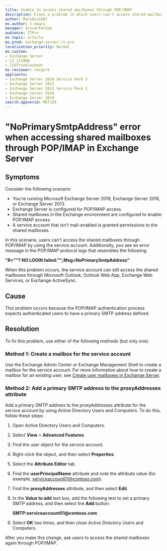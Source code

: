 ```yaml
---
title: Unable to access shared mailboxes through POP/IMAP
description: Fixes a problem in which users can't access shared mailboxes through POP/IMAP when they use an account that isn't mail-enabled but has permissions to the shared mailboxes.
author: MaryQiu1987
ms.author: v-maqiu
manager: dcscontentpm 
audience: ITPro 
ms.topic: article
ms.prod: exchange-server-it-pro
localization_priority: Normal
ms.custom: 
- Exchange Server
- CI 113906
- CSSTroubleshoot
ms.reviewer: cmcgurk
appliesto:
- Exchange Server 2010 Service Pack 3
- Exchange Server 2013
- Exchange Server 2013 Service Pack 1
- Exchange Server 2016
- Exchange Server 2019
search.appverid: MET150
---
```


# "NoPrimarySmtpAddress" error when accessing shared mailboxes through POP/IMAP in Exchange Server

## Symptoms

Consider the following scenario:

- You're running Microsoft Exchange Server 2019, Exchange Server 2016, or Exchange Server 2013.
- Exchange Server is configured for POP/IMAP access.
- Shared mailboxes in the Exchange environment are configured to enable POP/IMAP access.
- A service account that isn't mail-enabled is granted permissions to the shared mailboxes.

In this scenario, users can't access the shared mailboxes through POP/IMAP by using the service account. Additionally, you see an error message in the POP/IMAP protocol logs that resembles the following:

**"R=""? NO LOGIN failed:"";Msg=NoPrimarySmtpAddress"**

When this problem occurs, the service account can still access the shared mailboxes through Microsoft Outlook, Outlook Web App, Exchange Web Services, or Exchange ActiveSync.

## Cause

This problem occurs because the POP/IMAP authentication process expects authenticated users to have a primary SMTP address defined.

## Resolution

To fix this problem, use either of the following methods (but only one).

### Method 1:  Create a mailbox for the service account

Use the Exchange Admin Center or Exchange Management Shell to create a mailbox for the service account. For more information about how to create a mailbox for an existing user, see [Create user mailboxes in Exchange Server](/Exchange/recipients/create-user-mailboxes).

### Method 2:  Add a primary SMTP address to the proxyAddresses attribute

Add a primary SMTP address to the proxyAddresses attribute for the service account by using Active Directory Users and Computers. To do this, follow these steps:

1. Open Active Directory Users and Computers.
2. Select **View** > **Advanced Features**.
3. Find the user object for the service account.
4. Right-click the object, and then select **Properties**.
5. Select the **Attribute Editor** tab.
6. Find the **userPrincipalName** attribute and note the attribute value (for example, serviceaccount01@contoso.com).
7. Find the **proxyAddresses** attribute, and then select **Edit**.
8. In the **Value to add** text box, add the following text to set a primary SMTP address, and then select the **Add** button:

   **SMTP:serviceaccount01\@contoso.com**

9. Select **OK** two times, and then close Active Directory Users and Computers.

After you make this change, ask users to access the shared mailboxes again through POP/IMAP.
